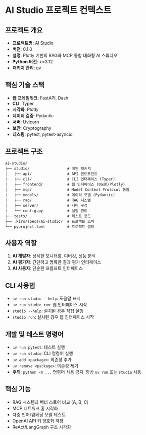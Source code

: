# AI Studio 프로젝트 컨텍스트

## 프로젝트 개요
- **프로젝트명**: AI Studio
- **버전**: 0.1.0
- **설명**: Plotly 기반의 RAG와 MCP 통합 대화형 AI 스튜디오
- **Python 버전**: >=3.12
- **패키지 관리**: uv

## 핵심 기술 스택
- **웹 프레임워크**: FastAPI, Dash
- **CLI**: Typer
- **시각화**: Plotly
- **데이터 검증**: Pydantic
- **서버**: Uvicorn
- **보안**: Cryptography
- **테스팅**: pytest, pytest-asyncio

## 프로젝트 구조
```
ai-studio/
├── studio/                 # 메인 패키지
│   ├── api/                # API 엔드포인트
│   ├── cli/                # CLI 인터페이스 (Typer)
│   ├── frontend/           # 웹 인터페이스 (Dash/Plotly)
│   ├── mcp/                # Model Context Protocol 통합
│   ├── models/             # 데이터 모델 (Pydantic)
│   ├── rag/                # RAG 시스템
│   ├── server/             # 서버 구성
│   └── config.py           # 설정 관리
├── tests/                  # 테스트 코드
├── .kiro/specs/ai-studio/  # 프로젝트 스펙
└── pyproject.toml          # 프로젝트 설정
```

## 사용자 역할
1. **AI 개발자**: 상세한 모니터링, 디버깅, 성능 분석
2. **AI 평가자**: 간단하고 명확한 결과 평가 인터페이스
3. **AI 사용자**: 단순한 프롬프트 인터페이스

## CLI 사용법
- `uv run studio --help`: 도움말 표시
- `uv run studio run`: 웹 인터페이스 시작
- `studio --help`: 설치된 경우 직접 실행
- `studio run`: 설치된 경우 웹 인터페이스 시작

## 개발 및 테스트 명령어
- `uv run pytest`: 테스트 실행
- `uv run studio`: CLI 명령어 실행
- `uv add <package>`: 의존성 추가
- `uv remove <package>`: 의존성 제거
- **주의**: `python -m ...` 명령어 사용 금지, 항상 `uv run` 또는 `studio` 사용

## 핵심 기능
- RAG 시스템과 벡터 스토어 비교 (A, B, C)
- MCP 네트워크 홉 시각화
- 다중 언어/임베딩 모델 테스트
- OpenAI API 키 암호화 저장
- ReAct/LangGraph 구조 시각화